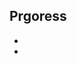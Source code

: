 ## Prgoress
- [Day 1]: https://www.hackingwithswift.com/100/swiftui/1
- [Day 2]: https://www.hackingwithswift.com/100/swiftui/2